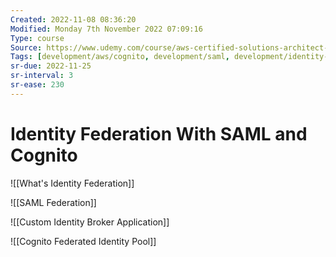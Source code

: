 ```yaml
---
Created: 2022-11-08 08:36:20
Modified: Monday 7th November 2022 07:09:16
Type: course
Source: https://www.udemy.com/course/aws-certified-solutions-architect-associate-saa-c01/?xref=E0Aed11STH4LPUQvCz0GJFABTmM=
Tags: [development/aws/cognito, development/saml, development/identity-federation, review]
sr-due: 2022-11-25
sr-interval: 3
sr-ease: 230
---
```


# Identity Federation With SAML and Cognito

![[What's Identity Federation]]

![[SAML Federation]]

![[Custom Identity Broker Application]]

![[Cognito Federated Identity Pool]]